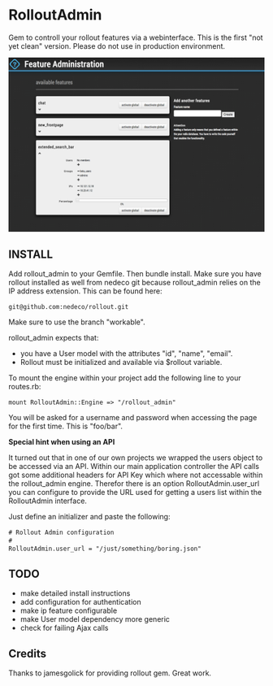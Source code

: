 # RolloutAdmin

Gem to controll your rollout features via a webinterface. This is the first "not yet clean" version. Please do not use in production environment.

![Image](app/assets/images/rollout_admin/screen.png?raw=true)

## INSTALL

Add rollout_admin to your Gemfile. Then bundle install. Make sure you have rollout installed as well from nedeco git because rollout_admin relies on the IP address extension. This can be found here:

	git@github.com:nedeco/rollout.git
	
Make sure to use the branch "workable".

rollout_admin expects that:

- you have a User model with the attributes "id", "name", "email". 
- Rollout must be initialized and available via $rollout variable.


To mount the engine within your project add the following line to your routes.rb: 

	mount RolloutAdmin::Engine => "/rollout_admin"

You will be asked for a username and password when accessing the page for the first time. This is "foo/bar".

**Special hint when using an API**

It turned out that in one of our own projects we wrapped the users object to be accessed via an API. Within our main application controller the API calls got some additional headers for API Key which where not accessable within the rollout_admin engine. Therefor there is an option RolloutAdmin.user_url you can configure to provide the URL used for getting a users list within the RolloutAdmin interface.

Just define an initializer and paste the following:

	# Rollout Admin configuration
	#
	RolloutAdmin.user_url = "/just/something/boring.json"

## TODO

- make detailed install instructions
- add configuration for authentication
- make ip feature configurable
- make User model dependency more generic
- check for failing Ajax calls

## Credits

Thanks to jamesgolick for providing rollout gem. Great work.